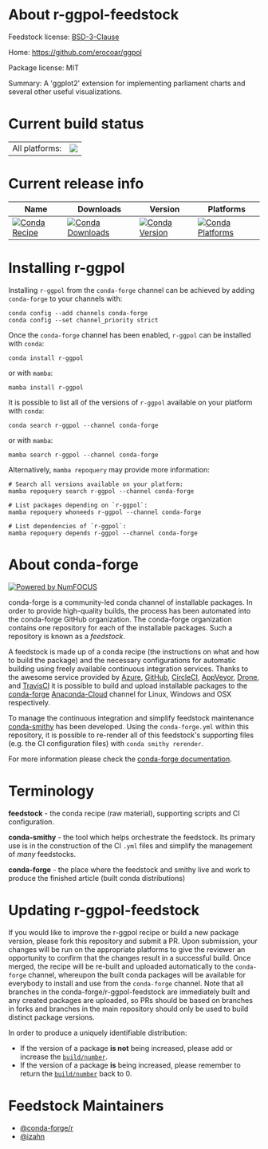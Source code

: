 About r-ggpol-feedstock
=======================

Feedstock license: [BSD-3-Clause](https://github.com/conda-forge/r-ggpol-feedstock/blob/main/LICENSE.txt)

Home: https://github.com/erocoar/ggpol

Package license: MIT

Summary: A 'ggplot2' extension for implementing parliament charts and several other useful visualizations.

Current build status
====================


<table><tr><td>All platforms:</td>
    <td>
      <a href="https://dev.azure.com/conda-forge/feedstock-builds/_build/latest?definitionId=13360&branchName=main">
        <img src="https://dev.azure.com/conda-forge/feedstock-builds/_apis/build/status/r-ggpol-feedstock?branchName=main">
      </a>
    </td>
  </tr>
</table>

Current release info
====================

| Name | Downloads | Version | Platforms |
| --- | --- | --- | --- |
| [![Conda Recipe](https://img.shields.io/badge/recipe-r--ggpol-green.svg)](https://anaconda.org/conda-forge/r-ggpol) | [![Conda Downloads](https://img.shields.io/conda/dn/conda-forge/r-ggpol.svg)](https://anaconda.org/conda-forge/r-ggpol) | [![Conda Version](https://img.shields.io/conda/vn/conda-forge/r-ggpol.svg)](https://anaconda.org/conda-forge/r-ggpol) | [![Conda Platforms](https://img.shields.io/conda/pn/conda-forge/r-ggpol.svg)](https://anaconda.org/conda-forge/r-ggpol) |

Installing r-ggpol
==================

Installing `r-ggpol` from the `conda-forge` channel can be achieved by adding `conda-forge` to your channels with:

```
conda config --add channels conda-forge
conda config --set channel_priority strict
```

Once the `conda-forge` channel has been enabled, `r-ggpol` can be installed with `conda`:

```
conda install r-ggpol
```

or with `mamba`:

```
mamba install r-ggpol
```

It is possible to list all of the versions of `r-ggpol` available on your platform with `conda`:

```
conda search r-ggpol --channel conda-forge
```

or with `mamba`:

```
mamba search r-ggpol --channel conda-forge
```

Alternatively, `mamba repoquery` may provide more information:

```
# Search all versions available on your platform:
mamba repoquery search r-ggpol --channel conda-forge

# List packages depending on `r-ggpol`:
mamba repoquery whoneeds r-ggpol --channel conda-forge

# List dependencies of `r-ggpol`:
mamba repoquery depends r-ggpol --channel conda-forge
```


About conda-forge
=================

[![Powered by
NumFOCUS](https://img.shields.io/badge/powered%20by-NumFOCUS-orange.svg?style=flat&colorA=E1523D&colorB=007D8A)](https://numfocus.org)

conda-forge is a community-led conda channel of installable packages.
In order to provide high-quality builds, the process has been automated into the
conda-forge GitHub organization. The conda-forge organization contains one repository
for each of the installable packages. Such a repository is known as a *feedstock*.

A feedstock is made up of a conda recipe (the instructions on what and how to build
the package) and the necessary configurations for automatic building using freely
available continuous integration services. Thanks to the awesome service provided by
[Azure](https://azure.microsoft.com/en-us/services/devops/), [GitHub](https://github.com/),
[CircleCI](https://circleci.com/), [AppVeyor](https://www.appveyor.com/),
[Drone](https://cloud.drone.io/welcome), and [TravisCI](https://travis-ci.com/)
it is possible to build and upload installable packages to the
[conda-forge](https://anaconda.org/conda-forge) [Anaconda-Cloud](https://anaconda.org/)
channel for Linux, Windows and OSX respectively.

To manage the continuous integration and simplify feedstock maintenance
[conda-smithy](https://github.com/conda-forge/conda-smithy) has been developed.
Using the ``conda-forge.yml`` within this repository, it is possible to re-render all of
this feedstock's supporting files (e.g. the CI configuration files) with ``conda smithy rerender``.

For more information please check the [conda-forge documentation](https://conda-forge.org/docs/).

Terminology
===========

**feedstock** - the conda recipe (raw material), supporting scripts and CI configuration.

**conda-smithy** - the tool which helps orchestrate the feedstock.
                   Its primary use is in the construction of the CI ``.yml`` files
                   and simplify the management of *many* feedstocks.

**conda-forge** - the place where the feedstock and smithy live and work to
                  produce the finished article (built conda distributions)


Updating r-ggpol-feedstock
==========================

If you would like to improve the r-ggpol recipe or build a new
package version, please fork this repository and submit a PR. Upon submission,
your changes will be run on the appropriate platforms to give the reviewer an
opportunity to confirm that the changes result in a successful build. Once
merged, the recipe will be re-built and uploaded automatically to the
`conda-forge` channel, whereupon the built conda packages will be available for
everybody to install and use from the `conda-forge` channel.
Note that all branches in the conda-forge/r-ggpol-feedstock are
immediately built and any created packages are uploaded, so PRs should be based
on branches in forks and branches in the main repository should only be used to
build distinct package versions.

In order to produce a uniquely identifiable distribution:
 * If the version of a package **is not** being increased, please add or increase
   the [``build/number``](https://docs.conda.io/projects/conda-build/en/latest/resources/define-metadata.html#build-number-and-string).
 * If the version of a package **is** being increased, please remember to return
   the [``build/number``](https://docs.conda.io/projects/conda-build/en/latest/resources/define-metadata.html#build-number-and-string)
   back to 0.

Feedstock Maintainers
=====================

* [@conda-forge/r](https://github.com/conda-forge/r/)
* [@izahn](https://github.com/izahn/)


